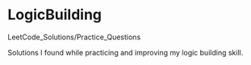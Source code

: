 # LogicBuilding
LeetCode_Solutions/Practice_Questions

Solutions I found while practicing and improving my logic building skill.
